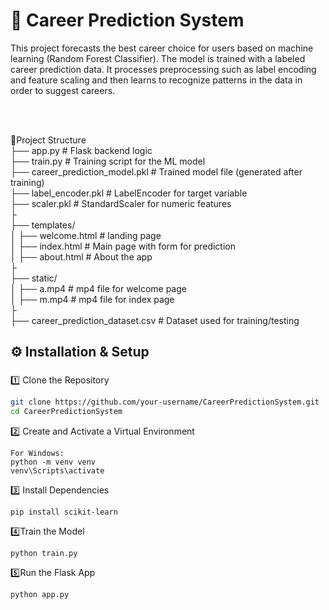 # 🧠 Career Prediction System

This project forecasts the best career choice for users based on machine learning (Random Forest Classifier). The model is trained with a labeled career prediction data. It processes preprocessing such as label encoding and feature scaling and then learns to recognize patterns in the data in order to suggest careers.

<br><br>

📂Project Structure<br>
 ├── app.py                         # Flask backend logic<br>
 ├── train.py                       # Training script for the ML model<br>
 ├── career_prediction_model.pkl    # Trained model file (generated after training)<br>
 ├── label_encoder.pkl              # LabelEncoder for target variable<br>
 ├── scaler.pkl                     # StandardScaler for numeric features<br>
 ├<br>
 ├── templates/<br>
 │   ├── welcome.html               # landing page<br>
 │   ├── index.html                 # Main page with form for prediction<br>
 │   ├── about.html                 # About the app<br>
 ├<br>
 ├── static/<br>
 │   ├── a.mp4                      # mp4 file for welcome page<br>
 │   ├── m.mp4                      # mp4 file for index page<br>
 ├<br>
 ├── career_prediction_dataset.csv  # Dataset used for training/testing<br>


 
## ⚙️ Installation & Setup

### 
1️⃣ Clone the Repository
```sh
git clone https://github.com/your-username/CareerPredictionSystem.git
cd CareerPredictionSystem
```

2️⃣ Create and Activate a Virtual Environment
```
For Windows:
python -m venv venv
venv\Scripts\activate
```

3️⃣ Install Dependencies
```
pip install scikit-learn
```

4️⃣Train the Model
```
python train.py
```

5️⃣Run the Flask App
```
python app.py
```
